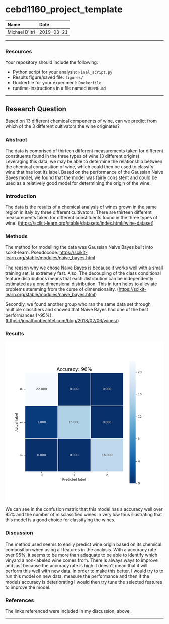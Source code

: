 # cebd1160_project_template

| Name | Date |
|:-------|:---------------|
|Michael D'Itri | 2019-03-21|

-----

### Resources
Your repository should include the following:

- Python script for your analysis: `Final_script.py`
- Results figure/saved file: `figures/`
- Dockerfile for your experiment: `Dockerfile`
- runtime-instructions in a file named `RUNME.md`

-----

## Research Question

Based on 13 different chemical compenents of wine, can we predict from which of the 3 different cultivators the wine originates? 

### Abstract

The data is comprised of thirteen different measurements taken for different constituents found in the three types of wine (3 different origins). Leveraging this data, we may be able to determine the relationship between the chemical composition of wine, which could then be used to classify wine that has lost its label. Based on the performance of the Gaussian Naive Bayes model, we found that the model was fairly consistent and could be used as a relatively good model for determining the origin of the wine.

### Introduction

The data is the results of a chemical analysis of wines grown in the same region in Italy by three different cultivators.
There are thirteen different measurements taken for different constituents found in the three types of wine.
(https://scikit-learn.org/stable/datasets/index.html#wine-dataset)

### Methods

The method for modelling the data was Gaussian Naive Bayes built into scikit-learn.
Pseudocode: https://scikit-learn.org/stable/modules/naive_bayes.html

The reason why we chose Naive Bayes is because it works well with a small training set, is extremely fast.
Also, The decoupling of the class conditional feature distributions means that each distribution can be independently estimated as a one dimensional distribution. This in turn helps to alleviate problems stemming from the curse of dimensionality.
(https://scikit-learn.org/stable/modules/naive_bayes.html)

Secondly, we found another group who ran the same data set through multiple classifiers and showed that Naive Bayes had one of the best performances (>95%). (https://jonathonbechtel.com/blog/2018/02/06/wines/)

### Results

![alt text](https://github.com/mikeditri/class9/blob/master/figures/Gaussian_NB_with_Accuracy.png)

We can see in the confusion matrix that this model has a accuracy well over 95% and the number of misclassified wines in very low thus illustrating that this model is a good choice for classifying the wines.

### Discussion

The method used seems to easily predict wine origin based on its chemical composition when using all features in the analysis. With a accuracy rate over 95%, it seems to be more than adequate to be able to identify which vinyard a non-labeled wine comes from. There is always ways to improve and just because the accuracy rate is high it doesn't mean that it will perform this well with new data. In order to make this better, I would try to to run this model on new data, measure the performance and then if the models accuracy is deteriorating I would then try tune the selected features to improve the model. 

### References

The links referenced were included in my discussion, above.

-------
